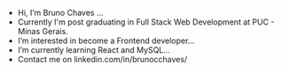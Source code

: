 - Hi, I’m Bruno Chaves ...
- Currently I'm post graduating in Full Stack Web Development at PUC - Minas Gerais.
- I’m interested in become a Frontend developer...
- I’m currently learning React and MySQL...
- Contact me on linkedin.com/in/brunocchaves/

<!---
brnchs0710/brnchs0710 is a ✨ special ✨ repository because its `README.md` (this file) appears on your GitHub profile.
You can click the Preview link to take a look at your changes.
--->
